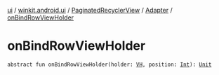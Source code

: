 [ui](../../../index.md) / [winkit.android.ui](../../index.md) / [PaginatedRecyclerView](../index.md) / [Adapter](index.md) / [onBindRowViewHolder](./on-bind-row-view-holder.md)

# onBindRowViewHolder

`abstract fun onBindRowViewHolder(holder: `[`VH`](index.md#VH)`, position: `[`Int`](https://kotlinlang.org/api/latest/jvm/stdlib/kotlin/-int/index.html)`): `[`Unit`](https://kotlinlang.org/api/latest/jvm/stdlib/kotlin/-unit/index.html)